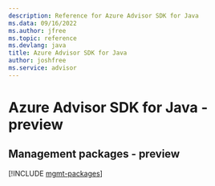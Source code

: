 ```yaml
---
description: Reference for Azure Advisor SDK for Java
ms.data: 09/16/2022
ms.author: jfree
ms.topic: reference
ms.devlang: java
title: Azure Advisor SDK for Java
author: joshfree
ms.service: advisor
---
```

# Azure Advisor SDK for Java - preview

## Management packages - preview
[!INCLUDE [mgmt-packages](advisor-mgmt-index.md)]